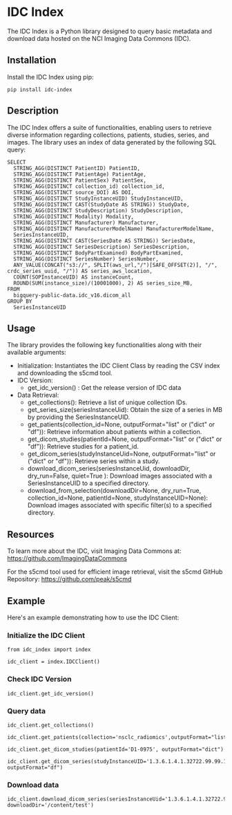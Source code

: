 # IDC Index

The IDC Index is a Python library designed to query basic metadata and download data hosted on the NCI Imaging Data Commons (IDC).

## Installation

Install the IDC Index using pip:
```
pip install idc-index
```
## Description

The IDC Index offers a suite of functionalities, enabling users to retrieve diverse information regarding collections, patients, studies, series, and images. The library uses an index of data generated by the following SQL query:

```
SELECT
  STRING_AGG(DISTINCT PatientID) PatientID,
  STRING_AGG(DISTINCT PatientAge) PatientAge,
  STRING_AGG(DISTINCT PatientSex) PatientSex,
  STRING_AGG(DISTINCT collection_id) collection_id,
  STRING_AGG(DISTINCT source_DOI) AS DOI,
  STRING_AGG(DISTINCT StudyInstanceUID) StudyInstanceUID,
  STRING_AGG(DISTINCT CAST(StudyDate AS STRING)) StudyDate,
  STRING_AGG(DISTINCT StudyDescription) StudyDescription,
  STRING_AGG(DISTINCT Modality) Modality,
  STRING_AGG(DISTINCT Manufacturer) Manufacturer,
  STRING_AGG(DISTINCT ManufacturerModelName) ManufacturerModelName,
  SeriesInstanceUID,
  STRING_AGG(DISTINCT CAST(SeriesDate AS STRING)) SeriesDate,
  STRING_AGG(DISTINCT SeriesDescription) SeriesDescription,
  STRING_AGG(DISTINCT BodyPartExamined) BodyPartExamined,
  STRING_AGG(DISTINCT SeriesNumber) SeriesNumber,
  ANY_VALUE(CONCAT("s3://", SPLIT(aws_url,"/")[SAFE_OFFSET(2)], "/", crdc_series_uuid, "/")) AS series_aws_location,
  COUNT(SOPInstanceUID) AS instanceCount,
  ROUND(SUM(instance_size)/(10001000), 2) AS series_size_MB,
FROM
  bigquery-public-data.idc_v16.dicom_all
GROUP BY
  SeriesInstanceUID

```

## Usage

The library provides the following key functionalities along with their available arguments:

- Initialization: Instantiates the IDC Client Class by reading the CSV index and downloading the s5cmd tool.
- IDC Version:
  - get_idc_version() : Get the release version of IDC data 
- Data Retrieval:
  - get_collections(): Retrieve a list of unique collection IDs.
  - get_series_size(seriesInstanceUid): Obtain the size of a series in MB by providing the SeriesInstanceUID.
  - get_patients(collection_id=None, outputFormat="list" or ("dict" or "df")): Retrieve information about patients within a collection.
  - get_dicom_studies(patientId=None, outputFormat="list" or ("dict" or "df")): Retrieve studies for a patient_id.
  - get_dicom_series(studyInstanceUid=None, outputFormat="list" or ("dict" or "df")): Retrieve series within a study.
  - download_dicom_series(seriesInstanceUid, downloadDir, dry_run=False, quiet=True ): Download images associated with a SeriesInstanceUID to a specified directory.
  - download_from_selection(downloadDir=None, dry_run=True, collection_id=None, patientId=None, studyInstanceUID=None): Download images associated with specific filter(s) to a specified directory.
## Resources

To learn more about the IDC, visit Imaging Data Commons at: https://github.com/ImagingDataCommons

For the s5cmd tool used for efficient image retrieval, visit the s5cmd GitHub Repository: https://github.com/peak/s5cmd

## Example

Here's an example demonstrating how to use the IDC Client:


### Initialize the IDC Client
```
from idc_index import index
```
```
idc_client = index.IDCClient()
```
### Check IDC Version
```
idc_client.get_idc_version()
```

### Query data
```
idc_client.get_collections()
```
```
idc_client.get_patients(collection='nsclc_radiomics',outputFormat="list")
```
```
idc_client.get_dicom_studies(patientId='D1-0975', outputFormat="dict")
```
```
idc_client.get_dicom_series(studyInstanceUID='1.3.6.1.4.1.32722.99.99.191411096482148278088383576909215626011', outputFormat="df")
```
### Download data
```
idc_client.download_dicom_series(seriesInstanceUid='1.3.6.1.4.1.32722.99.99.459644025247509819689655120845267405', downloadDir='/content/test')
```
